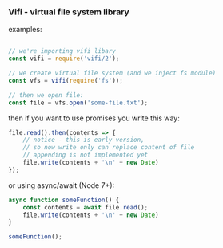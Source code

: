 ### Vifi - virtual file system library

examples:
```javascript

// we're importing vifi libary
const vifi = require('vifi/2');

// we create virtual file system (and we inject fs module)
const vfs = vifi(require('fs'));

// then we open file:
const file = vfs.open('some-file.txt');

```

then if you want to use promises you write this way:

```javascript
file.read().then(contents => {
    // notice - this is early version,
    // so now write only can replace content of file
    // appending is not implemented yet
    file.write(contents + '\n' + new Date)
});

```

or using async/await (Node 7+):

```javascript
async function someFunction() {
    const contents = await file.read();
    file.write(contents + '\n' + new Date)
}

someFunction();

```
